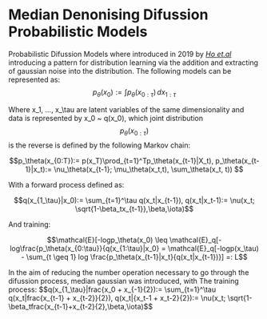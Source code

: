 # Median Denonising Difussion Probabilistic Models
Probabilistic Difussion Models where introduced in 2019 by *[Ho et.al](https://arxiv.org/abs/2006.11239)* introducing a pattern for distribution learning via the addition and extracting of gaussian noise into the distribution. 
The following models can be represented as: 
  $$p_\theta(x_0) := \int p_\theta(x_{0:\tau}) \,dx_{1:\tau}$$
  
Where x_1, ..., x_\tau are latent variables of the same dimensionality and data is represented by x_0 ~ q(x_0), which joint distribution 
$$p_\theta(x_{0:\tau})$$ is the reverse is defined by the following Markov chain: 
```math
p_\theta(x_{0:T}):= p(x_T)\prod_{t=1}^Tp_\theta(x_{t-1}|X_t),  p_\theta(x_{t-1}|x_t):= \nu_\theta(x_{t-1}; \mu_\theta(x_t,t), \sum_\theta(x_t, t))     
```
With a forward process defined as: 

$$q(x_{1_\tau}|x_0):= \sum_{t=1}^\tau q(x_t|x_{t-1}), q(x_t|x_t-1):= \nu(x_t; \sqrt{1-\beta_tx_{t-1}},\beta,\iota)$$

And training: 
```math 
\mathcal{E}[-logp_\theta(x_0) \leq \mathcal{E}_q[-log\frac{p_\theta(x_{0:\tau}}{q(x_{1:\tau}|x_0} = \mathcal{E}_q[-logp(x_\tau) - \sum_{t \geq 1} log \frac{p_\theta(x_{t-1}|x_t}{q(x_t|x_{t-1})}] =: L
```
In the aim of reducing the number operation necessary to go through the difussion process, median gaussian was introduced, with
The training process: 
$$q(x_{1_\tau}|frac{x_0 + x_{-1}{2}):= \sum_{t=1}^\tau q(x_t|frac{x_{t-1} + x_{t-2}}{2}), q(x_t|{x_t-1 + x_t-2}{2}):= \nu(x_t; \sqrt{1-\beta_tfrac{x_{t-1}+x_{t-2}{2},\beta,\iota)$$




